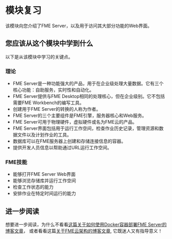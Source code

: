 # 模块复习

该模块向您介绍了FME Server，以及用于访问其大部分功能的Web界面。

## 您应该从这个模块中学到什么

以下是从该模块中学习的关键点。

### 理论

* FME Server是一种功能强大的产品，用于在企业级处理大量数据。它有三个核心功能：自助服务，实时性和自动化。
* FME Server提供与FME Desktop相同的处理核心，但在企业级别。它不包括需要FME Workbench的编写工具。
* 创建用于FME Server的转换的人称为作者。
* FME Server的三个主要组件是FME引擎，服务器核心和Web服务。
* FME Server可用于物理硬件，虚拟硬件或名为FME云的产品。
* FME Server界面包括用于运行工作空间，检查作业历史记录，管理资源和数据文件以及计划作业的工具。
* 数据库可以在FME服务器上创建和存储连接信息的容器。
* 提供开发人员信息以帮助通过URL运行工作空间。

### FME技能

* 能够打开FME Server Web界面
* 能够浏览存储库并运行工作空间
* 检查工作状态的能力
* 安排作业在特定时间运行的能力

## 进一步阅读

想要进一步阅读，为什么不看看[这篇关于如何使用Docker容器部署FME Server的博客文章](http://blog.safe.com/2016/02/fme-server-for-docker-technology-preview/)， 或者看看这篇[关于FME云架构的博客文章](http://blog.safe.com/2015/10/behind-the-scenes-fme-cloud-overview-and-architecture/), 它既迷人又有指导意义！

